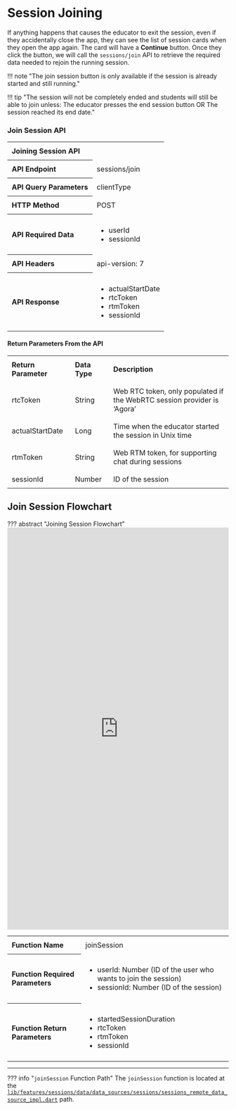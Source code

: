 # Session Joining 

If anything happens that causes the educator to exit the session, even if they accidentally close the app, they can see the list of session cards when they open the app again. The card will have a **Continue** button. Once they click the button, we will call the `sessions/join` API to retrieve the required data needed to rejoin the running session.


!!! note "The join session button is only available if the session is already started and still running."


!!! tip "The session will not be completely ended and students will still be able to join unless: The educator presses the end session button OR The session reached its end date."

### Join Session API

<div style="text-align: center;">
    <table width="100%" style="max-width: 600px; margin: 0 auto; border-collapse: collapse;">
        <tr>
            <th style="text-align: left; padding: 10px;">Joining Session API</th>
            <td style="text-align: left; padding: 10px;"></td>
        </tr>
        <tr>
            <th style="text-align: left; padding: 10px;">API Endpoint</th>
            <td style="text-align: left; padding: 10px;">sessions/join</td>
        </tr>
        <tr>
            <th style="text-align: left; padding: 10px;">API Query Parameters</th>
            <td style="text-align: left; padding: 10px;">clientType</td>
        </tr>
        <tr>
            <th style="text-align: left; padding: 10px;">HTTP Method</th>
            <td style="text-align: left; padding: 10px;">POST</td>
        </tr>
        <tr>
            <th style="text-align: left; padding: 10px;">API Required Data</th>
            <td style="text-align: left; padding: 10px;">
                <ul>
                    <li>userId</li>
                    <li>sessionId</li>
                </ul>
            </td>
        </tr>
        <tr>
            <th style="text-align: left; padding: 10px;">API Headers</th>
            <td style="text-align: left; padding: 10px;">api-version: 7</td>
        </tr>
        <tr>
            <th style="text-align: left; padding: 10px;">API Response</th>
            <td style="text-align: left; padding: 10px;">
                <ul>
                    <li>actualStartDate</li>
                    <li>rtcToken</li>
                    <li>rtmToken</li>
                    <li>sessionId</li>
                </ul>
            </td>
        </tr>
    </table>
</div>


#### Return Parameters From the API

<table style="border-collapse: collapse; width: 100%; margin: 0 auto;">
    <tr>
        <th style="text-align: left; padding: 10px;">Return Parameter</th>
        <th style="text-align: left; padding: 10px;">Data Type</th>
        <th style="text-align: left; padding: 10px;">Description</th>
    </tr>
    <tr>
        <td style="text-align: left; padding: 10px;">rtcToken</td>
        <td style="text-align: left; padding: 10px;">String</td>
        <td style="text-align: left; padding: 10px;">Web RTC token, only populated if the WebRTC session provider is ‘Agora’</td>
    </tr>
    <tr>
        <td style="text-align: left; padding: 10px;">actualStartDate</td>
        <td style="text-align: left; padding: 10px;">Long</td>
        <td style="text-align: left; padding: 10px;">Time when the educator started the session in Unix time</td>
    </tr>
    <tr>
        <td style="text-align: left; padding: 10px;">rtmToken</td>
        <td style="text-align: left; padding: 10px;">String</td>
        <td style="text-align: left; padding: 10px;">Web RTM token, for supporting chat during sessions</td>
    </tr>
    <tr>
        <td style="text-align: left; padding: 10px;">sessionId</td>
        <td style="text-align: left; padding: 10px;">Number</td>
        <td style="text-align: left; padding: 10px;">ID of the session</td>
    </tr>
</table>


## Join Session Flowchart

??? abstract "Joining Session Flowchart"
    <iframe frameborder="0" style="width:100%;height:914px;" src="https://viewer.diagrams.net/?tags=%7B%7D&highlight=0000ff&edit=_blank&layers=1&nav=1#G1etG9uI7bzIWvvCVfrMJ0heo-5MdPmujl"></iframe>

<table style="border-collapse: collapse; width: 100%; margin: 0 auto;">
    <tr>
        <th style="text-align: left; padding: 10px;">Function Name</th>
        <td style="text-align: left; padding: 10px;">joinSession</td>
    </tr>
    <tr>
        <th style="text-align: left; padding: 10px;">Function Required Parameters</th>
        <td style="text-align: left; padding: 10px;">
            <ul>
                <li>userId: Number (ID of the user who wants to join the session)</li>
                <li>sessionId: Number (ID of the session)</li>
            </ul>
        </td>
    </tr>
    <tr>
        <th style="text-align: left; padding: 10px;">Function Return Parameters</th>
        <td style="text-align: left; padding: 10px;">
            <ul>
                <li>startedSessionDuration</li>
                <li>rtcToken</li>
                <li>rtmToken</li>
                <li>sessionId</li>
            </ul>
        </td>
    </tr>
</table>

------

??? info "`joinSession` Function Path"
    The `joinSession` function is located at the [`lib/features/sessions/data/data_sources/sessions/sessions_remote_data_source_impl.dart`](https://dev.azure.com/nagwa-limited/_git/Nagwa%20Sessions%20For%20Educators?path=/lib/features/sessions/data/data_sources/sessions/sessions_remote_data_source_impl.dart&version=GBmaster) path.